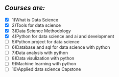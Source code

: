 ## *Courses are:*
- [x] 1)What is Data Science
- [x] 2)Tools for data science
- [x] 3)Data Science Methodology
- [x] 4)Python for data science and ai and development
- [ ] 5)Python project for data science
- [ ] 6)Database and sql for data science with python
- [ ] 7)Data analysis with python
- [ ] 8)Data visulization with python
- [ ] 9)Machine learning with python
- [ ] 10)Applied data science Capstone

